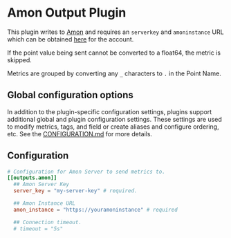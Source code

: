 # Amon Output Plugin

This plugin writes to [Amon](https://www.amon.cx) and requires an `serverkey`
and `amoninstance` URL which can be obtained
[here](https://www.amon.cx/docs/monitoring/) for the account.

If the point value being sent cannot be converted to a float64, the metric is
skipped.

Metrics are grouped by converting any `_` characters to `.` in the Point Name.

## Global configuration options <!-- @/docs/includes/plugin_config.md -->

In addition to the plugin-specific configuration settings, plugins support
additional global and plugin configuration settings. These settings are used to
modify metrics, tags, and field or create aliases and configure ordering, etc.
See the [CONFIGURATION.md][CONFIGURATION.md] for more details.

[CONFIGURATION.md]: ../../../docs/CONFIGURATION.md#plugins

## Configuration

```toml @sample.conf
# Configuration for Amon Server to send metrics to.
[[outputs.amon]]
  ## Amon Server Key
  server_key = "my-server-key" # required.

  ## Amon Instance URL
  amon_instance = "https://youramoninstance" # required

  ## Connection timeout.
  # timeout = "5s"
```
